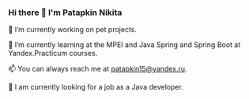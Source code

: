 ### Hi there 👋 I'm Patapkin Nikita


🔭 I’m currently working on pet projects.

🌱 I’m currently learning at the MPEI and Java Spring and Spring Boot at Yandex.Practicum courses.

📫 You can always reach me at patapkin15@yandex.ru.

:eyes: I am currently looking for a job as a Java developer.
